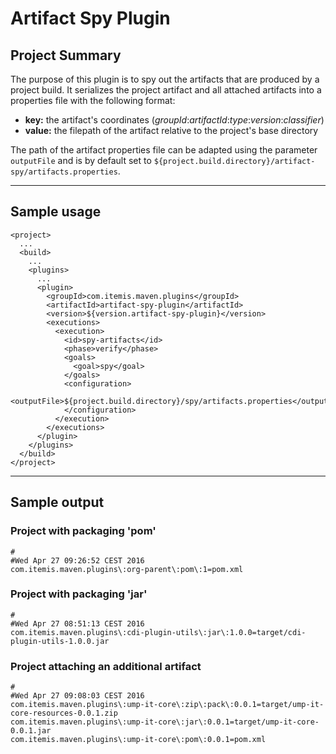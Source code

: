 # Artifact Spy Plugin

## Project Summary

The purpose of this plugin is to spy out the artifacts that are produced by a project build.
It serializes the project artifact and all attached artifacts into a properties file with the following format:

*   **key:** the artifact's coordinates (_groupId_:_artifactId_:_type_:_version_:_classifier_) 
*   **value:** the filepath of the artifact relative to the project's base directory

The path of the artifact properties file can be adapted using the parameter `outputFile` and is by default set to `${project.build.directory}/artifact-spy/artifacts.properties`.


------------------------------------------------------------


## Sample usage

    <project>
      ...
      <build>
        ...
        <plugins>
          ...
          <plugin>
            <groupId>com.itemis.maven.plugins</groupId>
            <artifactId>artifact-spy-plugin</artifactId>
            <version>${version.artifact-spy-plugin}</version>
            <executions>
              <execution>
                <id>spy-artifacts</id>
                <phase>verify</phase>
                <goals>
                  <goal>spy</goal>
                </goals>
                <configuration>
                  <outputFile>${project.build.directory}/spy/artifacts.properties</outputFile>
                </configuration>
              </execution>
            </executions>
          </plugin>
        </plugins>
      </build>
    </project>


------------------------------------------------------------


## Sample output


### Project with packaging 'pom'

    #
    #Wed Apr 27 09:26:52 CEST 2016
    com.itemis.maven.plugins\:org-parent\:pom\:1=pom.xml


### Project with packaging 'jar'

    #
    #Wed Apr 27 08:51:13 CEST 2016
    com.itemis.maven.plugins\:cdi-plugin-utils\:jar\:1.0.0=target/cdi-plugin-utils-1.0.0.jar
    
### Project attaching an additional artifact

    #
    #Wed Apr 27 09:08:03 CEST 2016
    com.itemis.maven.plugins\:ump-it-core\:zip\:pack\:0.0.1=target/ump-it-core-resources-0.0.1.zip
    com.itemis.maven.plugins\:ump-it-core\:jar\:0.0.1=target/ump-it-core-0.0.1.jar
    com.itemis.maven.plugins\:ump-it-core\:pom\:0.0.1=pom.xml
    